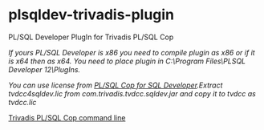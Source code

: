 # plsqldev-trivadis-plugin
PL/SQL Developer PlugIn for Trivadis PL/SQL Cop

*If yours PL/SQL Developer is x86 you need to compile plugin as x86 or if it is x64 then as x64. You need to place plugin in C:\Program Files\PLSQL Developer 12\PlugIns.*

*You can use license from [PL/SQL Cop for SQL Developer](https://www.salvis.com/blog/plsql-cop-for-sql-developer/).Extract tvdcc4sqldev.lic from com.trivadis.tvdcc.sqldev.jar and copy it to tvdcc as tvdcc.lic*

[Trivadis PL/SQL Cop command line](https://www.salvis.com/blog/plsql-cop/)

